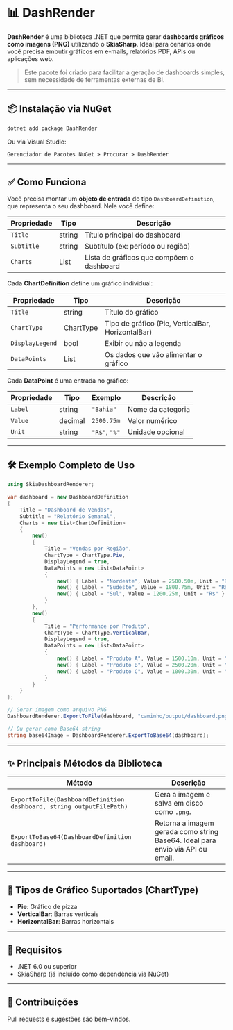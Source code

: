 
# 📊 DashRender

**DashRender** é uma biblioteca .NET que permite gerar **dashboards gráficos como imagens (PNG)** utilizando o **SkiaSharp**. Ideal para cenários onde você precisa embutir gráficos em e-mails, relatórios PDF, APIs ou aplicações web.

> Este pacote foi criado para facilitar a geração de dashboards simples, sem necessidade de ferramentas externas de BI.

---

## 📦 Instalação via NuGet

```bash
dotnet add package DashRender
```

Ou via Visual Studio:

```
Gerenciador de Pacotes NuGet > Procurar > DashRender
```

---

## ✅ Como Funciona

Você precisa montar um **objeto de entrada** do tipo `DashboardDefinition`, que representa o seu dashboard. Nele você define:

| Propriedade | Tipo | Descrição |
|------------|----|----|
| `Title` | string | Título principal do dashboard |
| `Subtitle` | string | Subtítulo (ex: período ou região) |
| `Charts` | List<ChartDefinition> | Lista de gráficos que compõem o dashboard |

Cada **ChartDefinition** define um gráfico individual:

| Propriedade | Tipo | Descrição |
|------------|----|----|
| `Title` | string | Título do gráfico |
| `ChartType` | ChartType | Tipo de gráfico (Pie, VerticalBar, HorizontalBar) |
| `DisplayLegend` | bool | Exibir ou não a legenda |
| `DataPoints` | List<DataPoint> | Os dados que vão alimentar o gráfico |

Cada **DataPoint** é uma entrada no gráfico:

| Propriedade | Tipo | Exemplo | Descrição |
|------------|----|----|----|
| `Label` | string | `"Bahia"` | Nome da categoria |
| `Value` | decimal | `2500.75m` | Valor numérico |
| `Unit` | string | `"R$"`, `"%"` | Unidade opcional |

---

## 🛠️ Exemplo Completo de Uso

```csharp
using SkiaDashboardRenderer;

var dashboard = new DashboardDefinition
{
    Title = "Dashboard de Vendas",
    Subtitle = "Relatório Semanal",
    Charts = new List<ChartDefinition>
    {
        new()
        {
            Title = "Vendas por Região",
            ChartType = ChartType.Pie,
            DisplayLegend = true,
            DataPoints = new List<DataPoint>
            {
                new() { Label = "Nordeste", Value = 2500.50m, Unit = "R$" },
                new() { Label = "Sudeste", Value = 1800.75m, Unit = "R$" },
                new() { Label = "Sul", Value = 1200.25m, Unit = "R$" }
            }
        },
        new()
        {
            Title = "Performance por Produto",
            ChartType = ChartType.VerticalBar,
            DisplayLegend = true,
            DataPoints = new List<DataPoint>
            {
                new() { Label = "Produto A", Value = 1500.10m, Unit = "%" },
                new() { Label = "Produto B", Value = 2500.20m, Unit = "%" },
                new() { Label = "Produto C", Value = 1000.30m, Unit = "%" }
            }
        }
    }
};

// Gerar imagem como arquivo PNG
DashboardRenderer.ExportToFile(dashboard, "caminho/output/dashboard.png");

// Ou gerar como Base64 string
string base64Image = DashboardRenderer.ExportToBase64(dashboard);
```

---

## ✨ Principais Métodos da Biblioteca

| Método | Descrição |
|----|----|
| `ExportToFile(DashboardDefinition dashboard, string outputFilePath)` | Gera a imagem e salva em disco como `.png`. |
| `ExportToBase64(DashboardDefinition dashboard)` | Retorna a imagem gerada como string Base64. Ideal para envio via API ou email. |

---

## 🎨 Tipos de Gráfico Suportados (ChartType)

- **Pie**: Gráfico de pizza
- **VerticalBar**: Barras verticais
- **HorizontalBar**: Barras horizontais

---

## 📌 Requisitos

- .NET 6.0 ou superior
- SkiaSharp (já incluído como dependência via NuGet)

---

## 🤝 Contribuições

Pull requests e sugestões são bem-vindos.
